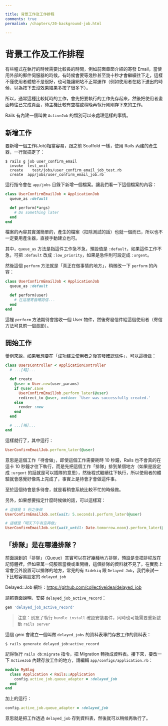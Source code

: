 ```yaml
---

title: 背景工作及工作排程
comments: true
permalink: /chapters/20-background-job.html

---
```


# 背景工作及工作排程

有些程式在執行的時候需要比較長的時間，例如前面章節介紹的寄發 Email，當使用外部的郵件伺服器的時候，有時候會要等幾秒甚至幾十秒才會繼續往下走，這樣不僅使用者體驗不是很好，也可能讓網站不正常運作（例如使用者在點下送出的時候，以為按下去沒效果結果多按了很多下）。

所以，通常這種比較耗時的工作，會先把要執行的工作先存起來，然後把使用者畫面轉往已完成頁面，待主機比較有空檔或稍晚再執行剛剛存下來的工作。

Rails 有內建一個叫做 `ActiveJob` 的類別可以來處理這樣的事情。

## 新增工作

要新增一個工作(Job)相當容易，跟之前 Scaffold 一樣，使用 Rails 內建的產生器，一行就搞定了：

    $ rails g job user_confirm_email
      invoke  test_unit
      create    test/jobs/user_confirm_email_job_test.rb
      create  app/jobs/user_confirm_email_job.rb

這行指令會在 `app/jobs` 目錄下新增一個檔案。讓我們看一下這個檔案的內容：

```ruby
class UserConfirmEmailJob < ApplicationJob
  queue_as :default

  def perform(*args)
    # Do something later
  end
end
```

檔案的內容其實滿簡單的，產生的檔案（扣除測試的話）也就一個而已，所以也不一定要用產生器，直接手動建立也可。

其中，`queue_as` 方法是指這件工作急不急，預設值是 `:default`，如果這件工作不急，可把 `:default` 改成 `:low_priority`，如果是急件則可設定成 `:urgent`。

然後這個 `perform` 方法就是「真正在做事情的地方」，稍微改一下 `perform` 的內容：

```ruby
class UserConfirmEmailJob < ApplicationJob
  queue_as :default

  def perform(user)
    # 在這裡寄發確認信...
  end
end
```

這裡 `perform` 方法期待會接收一個 User 物件，然後寄發信件給這個使用者（寄信方法可見前一個章節）。

## 開始工作

舉例來說，如果我想要在「成功建立使用者之後寄發確認信件」，可以這樣做：

```ruby
class UsersController < ApplicationController
  # ...[略]...

  def create
    @user = User.new(user_params)
    if @user.save
      UserConfirmEmailJob.perform_later(@user)
      redirect_to @user, notice: 'User was successfully created.'
    else
      render :new
    end
  end

  # ...[略]...
end
```

這樣就行了，其中這行：

```ruby
UserConfirmEmailJob.perform_later(@user)
```

意思是這個工作「待會做」，即使這個工作需要耗時 10 秒鐘，Rails 也不會真的在這卡 10 秒鐘才往下執行，而是先把這個工作「排隊」排到某個地方（如果是設定成 `:urgent` 的話就是可以插隊的意思），然後程式繼續往下執行，所以使用者的體驗就會感覺好像馬上完成了，事實上是待會才會做這件事。

至於這個待會是多待會，就是看稍會系統比較不忙的時候做。

另外，如果想要指定什麼時候做的話，可以這樣寫：

```ruby
# 這樣是 5 秒之後做
UserConfirmEmailJob.set(wait: 5.seconds).perform_later(@user)

# 這樣是「明天下午有空再做」
UserConfirmEmailJob.set(wait_until: Date.tomorrow.noon).perform_later(@user)
```

## 「排隊」是在哪邊排隊？

前面說到的「排隊」（Queue）其實可以在好幾種地方排隊，預設是會把排程放在記憶體裡，但如果萬一伺服器當機或重開機，這個排隊的資料就不見了。在實務上常會另外設置可以排隊的地方，常見的有 `Sidekiq` 跟 `Delayed Job`，我們來試一下比較容易設定的 `delayed_job`

Delayed::Job 網址：https://github.com/collectiveidea/delayed_job

請照頁面說明，安裝 `delayed_job_active_record`：

```ruby
gem 'delayed_job_active_record'
```

> 注意：別忘了執行 `bundle install` 確認安裝套件，同時也可能需要重新啟動 `rails server`

這個 gem 會建立一個叫做 `delayed_jobs` 的資料表專門存放工作的資料表：

    $ rails generate delayed_job:active_record

記得執行 `rails db:migrate` 指令，把 Migration 轉換成資料表。接下來，要改一下 `ActiveJob` 內建存放工作的地方，請編輯 `app/configs/application.rb`：

```ruby
module MyBlog
  class Application < Rails::Application
    config.active_job.queue_adapter = :delayed_job
  end
end
```

加上的這行：

```ruby
config.active_job.queue_adapter = :delayed_job
```

意思就是把工作透過 `delayed_job` 存到資料表，然後就可以稍候再執行了。

